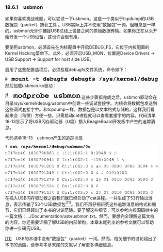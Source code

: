 ### 18.6.1　usbmon

如果你喜欢挑战难题，可以尝试一下usbmon。这是一个类似于tcpdump的USB数据包（packet）捕获工具 。USB实际上并不使用“数据包”一词，但概念是一样的。usbmon允许你捕捉USB总线上设备之间的原始数据传输。如果你正在从头开始开发一个USB设备，这也许会很有用。

要使用usbmon，必须首先在内核配置中开启DEBUG_FS，它位于内核配置的Kernel Hacking菜单下。此外，必须开启USB_MON，位置是Device Drivers → USB Support → Support for host side USB。

启用了这些配置选项后，必须挂载debugfs文件系统，命令如下：



![576.png](../images/576.png)
然后加载usbmon.ko驱动：



![577.png](../images/577.png)
这些步骤都完成之后，usbmon驱动会在目录/sys/kernel/debug/usbmon中创建一些调试套接字。内核会将数据包发送到这些调试套接字中。和tcpdump一样，数据包是以文本格式存储的，这样我们看起来会（稍微）方便一些。只需启动cat进程就可以查看套接字的内容。代码清单18-13显示了将USB闪存驱动器（U盘）插入BeagleBoard开发板中产生的追踪消息。

代码清单18-13　usbmon产生的追踪消息



![578.png](../images/578.png)
在插入USB闪存驱动器之前我们就已经启动了cat进程。一共生成了53行输出消息，表示传输了53个USB数据包<a class="my_markdown" href="['#anchor1811']"><sup class="my_markdown">[11]</sup></a>。我们不再仔细研究这些追踪消息的格式和细节，它们已经超出了本书的讨论范畴。要了解这些细节，可以参考内核源码树中的一篇文档：.../Documentation/usb/usbmon.txt。然而，要想完全理解这篇文档的内容，你还需要详细了解USB的内部架构。本章末尾列出的参考文献可以帮助你进一步研究USB。

<a class="my_markdown" href="['#ac1811']">[11]</a>　USB的术语中没有“数据包”（packet）一词。然而，相关细节的讨论超出了本书的范围。请参考本章末尾的文献以了解更多详细信息。

